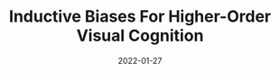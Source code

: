 ---
title: "Inductive Biases For Higher-Order Visual Cognition"
collection: publications
permalink: /publication/2022-01-27-mascthesis-08
excerpt: 'We demonstrated state-of-the-art results in generating scene graphs from natural images by using a sequential subject->predicate->object generation using a transformer encoder on object bounding boxes derived using a detection model.'
date: 2022-01-27
venue: "Master's Thesis"
paperurl: 'https://atrium.lib.uoguelph.ca/xmlui/bitstream/handle/10214/26739/Shekhar_Shashank_202201_MASc.pdf'
citation: ''
authors: '<strong> Shashank Shekhar </strong>'
image: 'images/thesis.png' 

---